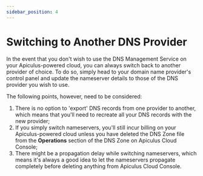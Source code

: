 ```yaml
---
sidebar_position: 4
---
```

# Switching to Another DNS Provider

In the event that you don't wish to use the DNS Management Service on your Apiculus-powered cloud, you can always switch back to another provider of choice. To do so, simply head to your domain name provider's control panel and update the nameserver details to those of the DNS provider you wish to use.

The following points, however, need to be considered:

1. There is no option to 'export' DNS records from one provider to another, which means that you'll need to recreate all your DNS records with the new provider;
2. If you simply switch nameservers, you'll still incur billing on your Apiculus-powered cloud unless you have deleted the DNS Zone file from the **Operations** section of the DNS Zone on Apiculus Cloud Console;
3. There might be a propagation delay while switching nameservers, which means it's always a good idea to let the nameservers propagate completely before deleting anything from Apiculus Cloud Console.
